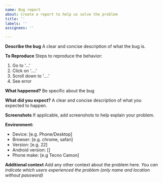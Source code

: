 ```yaml
---
name: Bug report
about: Create a report to help us solve the problem
title: ''
labels: ''
assignees: ''

---
```


**Describe the bug**
A clear and concise description of what the bug is.

**To Reproduce**
Steps to reproduce the behavior:
1. Go to '...'
2. Click on '....'
3. Scroll down to '....'
4. See error

**What happened?**
Be specific about the bug

**What did you expect?**
A clear and concise description of what you expected to happen.

**Screenshots**
If applicable, add screenshots to help explain your problem.

**Environment:**
 - Device: [e.g. Phone/Desktop]
 - Browser: [e.g. chrome, safari]
 - Version: [e.g. 22]
 - Android version: []
 - Phone make: [e.g Tecno Camon]

**Additional context**
Add any other context about the problem here.
_You can indicate which users experienced the problem (only name and location without password)_
